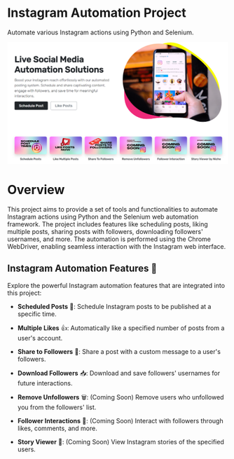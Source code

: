 # Instagram Automation Project

Automate various Instagram actions using Python and Selenium.

<p align="center">
  <img src="project_banner.png" alt="Project Banner">
</p>

# Overview
This project aims to provide a set of tools and functionalities to automate Instagram actions using Python and the Selenium web automation framework. The project includes features like scheduling posts, liking multiple posts, sharing posts with followers, downloading followers' usernames, and more. The automation is performed using the Chrome WebDriver, enabling seamless interaction with the Instagram web interface.

## Instagram Automation Features 📲

Explore the powerful Instagram automation features that are integrated into this project:

* **Scheduled Posts** 📅: Schedule Instagram posts to be published at a specific time.

* **Multiple Likes** 👍: Automatically like a specified number of posts from a user's account.

* **Share to Followers** 📢: Share a post with a custom message to a user's followers.

* **Download Followers** 📥: Download and save followers' usernames for future interactions.

* **Remove Unfollowers** 🗑️: (Coming Soon) Remove users who unfollowed you from the followers' list.

* **Follower Interactions** 👥: (Coming Soon) Interact with followers through likes, comments, and more.

* **Story Viewer** 📖: (Coming Soon) View Instagram stories of the specified users.
